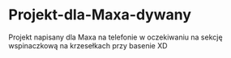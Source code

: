 # Projekt-dla-Maxa-dywany
Projekt napisany dla Maxa na telefonie w oczekiwaniu na sekcję wspinaczkową na krzesełkach przy basenie XD

